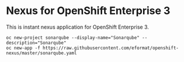 # Nexus for OpenShift Enterprise 3

This is instant nexus application for OpenShift Enterprise 3.

```
oc new-project sonarqube --display-name="Sonarqube" --description="Sonarqube"
oc new-app -f https://raw.githubusercontent.com/eformat/openshift-nexus/master/sonarqube.yaml
```
